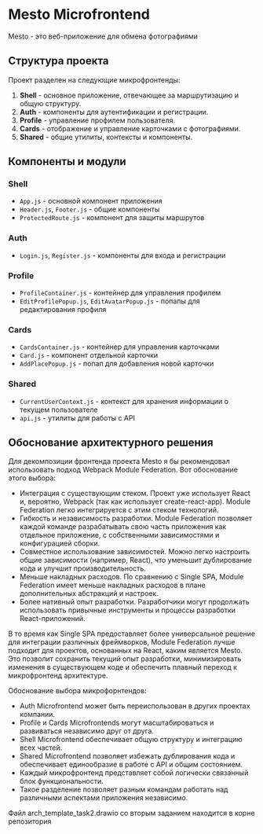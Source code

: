 # Mesto Microfrontend

Mesto - это веб-приложение для обмена фотографиями

## Структура проекта

Проект разделен на следующие микрофронтенды:

1. **Shell** - основное приложение, отвечающее за маршрутизацию и общую структуру.
2. **Auth** - компоненты для аутентификации и регистрации.
3. **Profile** - управление профилем пользователя.
4. **Cards** - отображение и управление карточками с фотографиями.
5. **Shared** - общие утилиты, контексты и компоненты.

## Компоненты и модули

### Shell
- `App.js` - основной компонент приложения
- `Header.js`, `Footer.js` - общие компоненты
- `ProtectedRoute.js` - компонент для защиты маршрутов

### Auth
- `Login.js`, `Register.js` - компоненты для входа и регистрации

### Profile
- `ProfileContainer.js` - контейнер для управления профилем
- `EditProfilePopup.js`, `EditAvatarPopup.js` - попапы для редактирования профиля

### Cards
- `CardsContainer.js` - контейнер для управления карточками
- `Card.js` - компонент отдельной карточки
- `AddPlacePopup.js` - попап для добавления новой карточки

### Shared
- `CurrentUserContext.js` - контекст для хранения информации о текущем пользователе
- `api.js` - утилиты для работы с API

## Обоснование архитектурного решения

Для декомпозиции фронтенда проекта Mesto я бы рекомендовал использовать подход Webpack Module Federation. Вот обоснование этого выбора:

- Интеграция с существующим стеком. Проект уже использует React и, вероятно, Webpack (так как использует create-react-app). Module Federation легко интегрируется с этим стеком технологий.
- Гибкость и независимость разработки. Module Federation позволяет каждой команде разрабатывать свою часть приложения как отдельное приложение, с собственными зависимостями и конфигурацией сборки.
- Совместное использование зависимостей. Можно легко настроить общие зависимости (например, React), что уменьшит дублирование кода и улучшит производительность.
- Меньше накладных расходов. По сравнению с Single SPA, Module Federation имеет меньше накладных расходов в плане дополнительных абстракций и настроек.
- Более нативный опыт разработки. Разработчики могут продолжать использовать привычные инструменты и процессы разработки React-приложений.

В то время как Single SPA предоставляет более универсальное решение для интеграции различных фреймворков, Module Federation лучше подходит для проектов, основанных на React, каким является Mesto. Это позволит сохранить текущий опыт разработки, минимизировать изменения в существующем коде и обеспечить плавный переход к микрофронтенд архитектуре.

Обоснование выбора микрофорнтендов:

- Auth Microfrontend может быть переиспользован в других проектах компании.
- Profile и Cards Microfrontends могут масштабироваться и развиваться независимо друг от друга.
- Shell Microfrontend обеспечивает общую структуру и интеграцию всех частей.
- Shared Microfrontend позволяет избежать дублирования кода и обеспечивает единообразие в работе с API и общим состоянием.
- Каждый микрофронтенд представляет собой логически связанный блок функциональности.
- Такое разделение позволяет разным командам работать над различными аспектами приложения независимо.


Файл arch_template_task2.drawio со вторым заданием находится в корне репозитория 